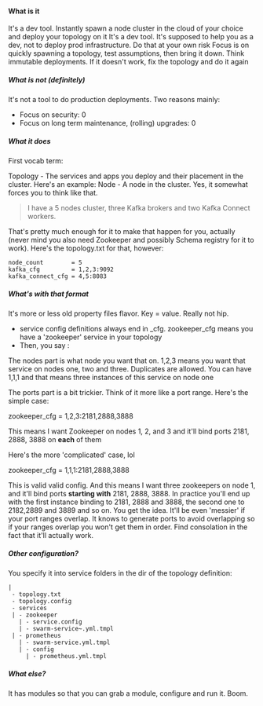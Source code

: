 #### What is it
It's a dev tool. Instantly spawn a node cluster in the cloud of your choice and deploy your topology on it
It's a dev tool. It's supposed to help you as a dev, not to deploy prod infrastructure. Do that at your own risk
Focus is on quickly spawning a topology, test assumptions, then bring it down. Think immutable deployments.
If it doesn't work, fix the topology and do it again

##### What is not (definitely)
It's not a tool to do production deployments. Two reasons mainly:
 * Focus on security: 0
 * Focus on long term maintenance, (rolling) upgrades: 0

##### What it does
First vocab term:

Topology - The services and apps you deploy and their placement in the cluster. Here's an example:
Node - A node in the cluster. Yes, it somewhat forces you to think like that.

> I have a 5 nodes cluster, three Kafka brokers and two Kafka Connect workers.

That's pretty much enough for it to make that happen for you, actually (never mind you also need Zookeeper and possibly
Schema registry for it to work). Here's the topology.txt for that, however:

```
node_count        = 5
kafka_cfg         = 1,2,3:9092
kafka_connect_cfg = 4,5:8083
```

##### What's with that format
It's more or less old property files flavor. Key = value. Really not hip.

 * service config definitions always end in _cfg. zookeeper_cfg means you have a 'zookeeper' service in your topology 
 * Then, you say <nodes>:<ports>
 
The nodes part is what node you want that on. 1,2,3 means you want that service on nodes one, two and three.
Duplicates are allowed. You can have 1,1,1 and that means three instances of this service on node one
 
The ports part is a bit trickier. Think of it more like a port range. Here's the simple case:
 
zookeeper_cfg   = 1,2,3:2181,2888,3888
 
This means I want Zookeeper on nodes 1, 2, and 3 and it'll bind ports 2181, 2888, 3888 on **each** of them
 
Here's the more 'complicated' case, lol
 
zookeeper_cfg   = 1,1,1:2181,2888,3888
 
This is valid valid config. And this means I want three zookeepers on node 1, and it'll bind ports **starting with** 
2181, 2888, 3888. In practice you'll end up with the first instance binding to 2181, 2888 and 3888, the second one to
2182,2889 and 3889 and so on. You get the idea. It'll be even 'messier' if your port ranges overlap. It knows to generate
ports to avoid overlapping so if your ranges overlap you won't get them in order. Find consolation in the fact that
it'll actually work.
 
##### Other configuration?

You specify it into service folders in the dir of the topology definition:
```
|
 - topology.txt
 - topology.config
 - services
 | - zookeeper
   | - service.config
   | - swarm-service~.yml.tmpl
 | - prometheus
   | - swarm-service.yml.tmpl
   | - config
     | - prometheus.yml.tmpl
```
   
##### What else?

It has modules so that you can grab a module, configure and run it. Boom.
